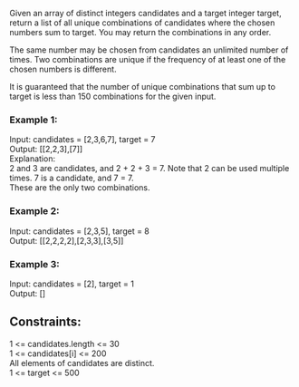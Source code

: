 Given an array of distinct integers candidates and a target integer target, return a list of all unique combinations of candidates where the chosen numbers sum to target. You may return the combinations in any order.  

The same number may be chosen from candidates an unlimited number of times. Two combinations are unique if the frequency of at least one of the chosen numbers is different.  

It is guaranteed that the number of unique combinations that sum up to target is less than 150 combinations for the given input.  

 

### Example 1:  

Input: candidates = [2,3,6,7], target = 7  
Output: [[2,2,3],[7]]  
Explanation:  
2 and 3 are candidates, and 2 + 2 + 3 = 7. Note that 2 can be used multiple times. 
7 is a candidate, and 7 = 7.  
These are the only two combinations.  
### Example 2:  

Input: candidates = [2,3,5], target = 8  
Output: [[2,2,2,2],[2,3,3],[3,5]]  
### Example 3:  

Input: candidates = [2], target = 1  
Output: []  
 

## Constraints:  

1 <= candidates.length <= 30  
1 <= candidates[i] <= 200  
All elements of candidates are distinct.  
1 <= target <= 500  
